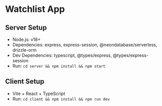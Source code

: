 # Watchlist App

## Server Setup
- Node.js: v18+
- Dependencies: express, express-session, @neondatabase/serverless, drizzle-orm
- Dev Dependencies: typescript, @types/express, @types/express-session
- Run: `cd server && npm install && npm start`

## Client Setup
- Vite + React + TypeScript
- Run: `cd client && npm install && npm run dev`
